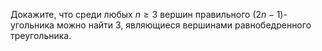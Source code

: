 Докажите, что среди любых $n\geq 3$ вершин правильного $(2n-1)$-угольника можно найти $3$, являющиеся вершинами равнобедренного треугольника.